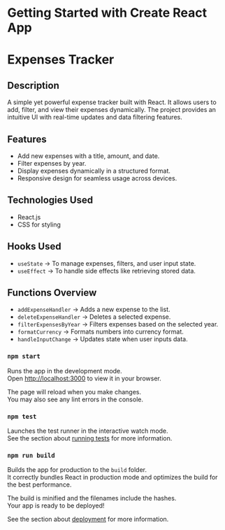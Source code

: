# Getting Started with Create React App
# Expenses Tracker

## Description
A simple yet powerful expense tracker built with React. It allows users to add, filter, and view their expenses dynamically. The project provides an intuitive UI with real-time updates and data filtering features.


## Features
- Add new expenses with a title, amount, and date.
- Filter expenses by year.
- Display expenses dynamically in a structured format.
- Responsive design for seamless usage across devices.

  
## Technologies Used
- React.js
- CSS for styling


## Hooks Used
- `useState` → To manage expenses, filters, and user input state.
- `useEffect` → To handle side effects like retrieving stored data.


## Functions Overview
- `addExpenseHandler` → Adds a new expense to the list.
- `deleteExpenseHandler` → Deletes a selected expense.
- `filterExpensesByYear` → Filters expenses based on the selected year.
- `formatCurrency` → Formats numbers into currency format.
- `handleInputChange` → Updates state when user inputs data.



### `npm start`

Runs the app in the development mode.\
Open [http://localhost:3000](http://localhost:3000) to view it in your browser.

The page will reload when you make changes.\
You may also see any lint errors in the console.

### `npm test`

Launches the test runner in the interactive watch mode.\
See the section about [running tests](https://facebook.github.io/create-react-app/docs/running-tests) for more information.

### `npm run build`

Builds the app for production to the `build` folder.\
It correctly bundles React in production mode and optimizes the build for the best performance.

The build is minified and the filenames include the hashes.\
Your app is ready to be deployed!

See the section about [deployment](https://facebook.github.io/create-react-app/docs/deployment) for more information.




